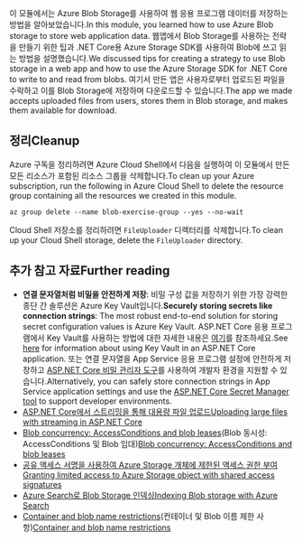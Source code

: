 <span data-ttu-id="a70b1-101">이 모듈에서는 Azure Blob Storage를 사용하여 웹 응용 프로그램 데이터를 저장하는 방법을 알아보았습니다.</span><span class="sxs-lookup"><span data-stu-id="a70b1-101">In this module, you learned how to use Azure Blob storage to store web application data.</span></span> <span data-ttu-id="a70b1-102">웹앱에서 Blob Storage를 사용하는 전략을 만들기 위한 팁과 .NET Core용 Azure Storage SDK를 사용하여 Blob에 쓰고 읽는 방법을 설명했습니다.</span><span class="sxs-lookup"><span data-stu-id="a70b1-102">We discussed tips for creating a strategy to use Blob storage in a web app and how to use the Azure Storage SDK for .NET Core to write to and read from blobs.</span></span> <span data-ttu-id="a70b1-103">여기서 만든 앱은 사용자로부터 업로드된 파일을 수락하고 이를 Blob Storage에 저장하며 다운로드할 수 있습니다.</span><span class="sxs-lookup"><span data-stu-id="a70b1-103">The app we made accepts uploaded files from users, stores them in Blob storage, and makes them available for download.</span></span>

## <a name="cleanup"></a><span data-ttu-id="a70b1-104">정리</span><span class="sxs-lookup"><span data-stu-id="a70b1-104">Cleanup</span></span>

<span data-ttu-id="a70b1-105">Azure 구독을 정리하려면 Azure Cloud Shell에서 다음을 실행하여 이 모듈에서 만든 모든 리소스가 포함된 리소스 그룹을 삭제합니다.</span><span class="sxs-lookup"><span data-stu-id="a70b1-105">To clean up your Azure subscription, run the following in Azure Cloud Shell to delete the resource group containing all the resources we created in this module.</span></span>

```console
az group delete --name blob-exercise-group --yes --no-wait
```

<span data-ttu-id="a70b1-106">Cloud Shell 저장소를 정리하려면 `FileUploader` 디렉터리를 삭제합니다.</span><span class="sxs-lookup"><span data-stu-id="a70b1-106">To clean up your Cloud Shell storage, delete the `FileUploader` directory.</span></span>

## <a name="further-reading"></a><span data-ttu-id="a70b1-107">추가 참고 자료</span><span class="sxs-lookup"><span data-stu-id="a70b1-107">Further reading</span></span>

* <span data-ttu-id="a70b1-108">**연결 문자열처럼 비밀을 안전하게 저장**: 비밀 구성 값을 저장하기 위한 가장 강력한 종단 간 솔루션은 Azure Key Vault입니다.</span><span class="sxs-lookup"><span data-stu-id="a70b1-108">**Securely storing secrets like connection strings**: The most robust end-to-end solution for storing secret configuration values is Azure Key Vault.</span></span> <span data-ttu-id="a70b1-109">ASP.NET Core 응용 프로그램에서 Key Vault를 사용하는 방법에 대한 자세한 내용은 [여기](https://docs.microsoft.com/aspnet/core/security/key-vault-configuration?view=aspnetcore-2.1&tabs=aspnetcore2x)를 참조하세요.</span><span class="sxs-lookup"><span data-stu-id="a70b1-109">See [here](https://docs.microsoft.com/aspnet/core/security/key-vault-configuration?view=aspnetcore-2.1&tabs=aspnetcore2x) for information about using Key Vault in an ASP.NET Core application.</span></span> <span data-ttu-id="a70b1-110">또는 연결 문자열을 App Service 응용 프로그램 설정에 안전하게 저장하고 [ASP.NET Core 비밀 관리자 도구](https://docs.microsoft.com/aspnet/core/security/app-secrets?view=aspnetcore-2.1&tabs=windows)를 사용하여 개발자 환경을 지원할 수 있습니다.</span><span class="sxs-lookup"><span data-stu-id="a70b1-110">Alternatively, you can safely store connection strings in App Service application settings and use the [ASP.NET Core Secret Manager tool](https://docs.microsoft.com/aspnet/core/security/app-secrets?view=aspnetcore-2.1&tabs=windows) to support developer environments.</span></span>
* [<span data-ttu-id="a70b1-111">ASP.NET Core에서 스트리밍을 통해 대용량 파일 업로드</span><span class="sxs-lookup"><span data-stu-id="a70b1-111">Uploading large files with streaming in ASP.NET Core</span></span>](https://docs.microsoft.com/aspnet/core/mvc/models/file-uploads?view=aspnetcore-2.1#uploading-large-files-with-streaming)
* <span data-ttu-id="a70b1-112">[Blob concurrency: AccessConditions and blob leases](https://azure.microsoft.com/blog/managing-concurrency-in-microsoft-azure-storage-2/)(Blob 동시성: AccessConditions 및 Blob 임대)</span><span class="sxs-lookup"><span data-stu-id="a70b1-112">[Blob concurrency: AccessConditions and blob leases](https://azure.microsoft.com/blog/managing-concurrency-in-microsoft-azure-storage-2/)</span></span>
* [<span data-ttu-id="a70b1-113">공유 액세스 서명을 사용하여 Azure Storage 개체에 제한된 액세스 권한 부여</span><span class="sxs-lookup"><span data-stu-id="a70b1-113">Granting limited access to Azure Storage object with shared access signatures</span></span>](https://docs.microsoft.com/azure/storage/common/storage-dotnet-shared-access-signature-part-1)
* [<span data-ttu-id="a70b1-114">Azure Search로 Blob Storage 인덱싱</span><span class="sxs-lookup"><span data-stu-id="a70b1-114">Indexing Blob storage with Azure Search</span></span>](https://docs.microsoft.com/azure/search/search-howto-indexing-azure-blob-storage)
* <span data-ttu-id="a70b1-115">[Container and blob name restrictions](https://docs.microsoft.com/rest/api/storageservices/naming-and-referencing-containers--blobs--and-metadata#resource-names)(컨테이너 및 Blob 이름 제한 사항)</span><span class="sxs-lookup"><span data-stu-id="a70b1-115">[Container and blob name restrictions](https://docs.microsoft.com/rest/api/storageservices/naming-and-referencing-containers--blobs--and-metadata#resource-names)</span></span>